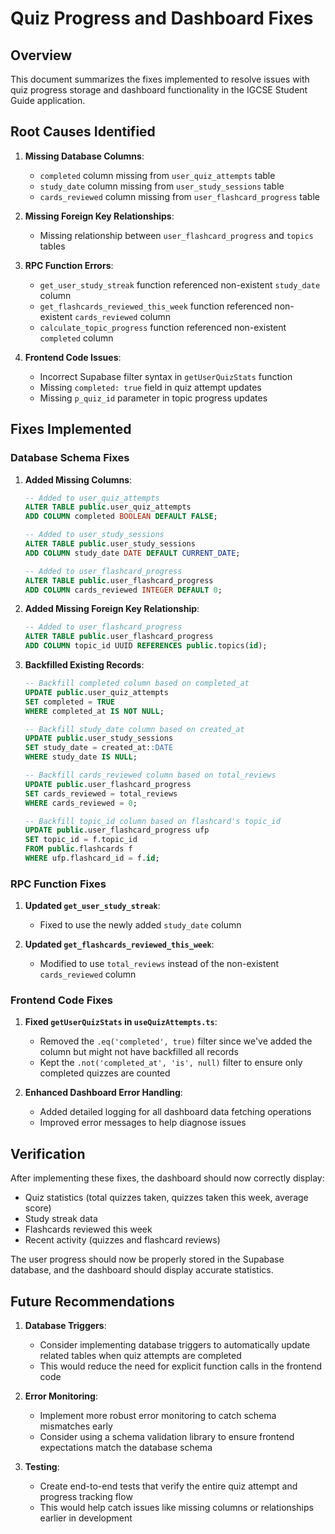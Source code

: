 # Quiz Progress and Dashboard Fixes

## Overview

This document summarizes the fixes implemented to resolve issues with quiz progress storage and dashboard functionality in the IGCSE Student Guide application.

## Root Causes Identified

1. **Missing Database Columns**:
   - `completed` column missing from `user_quiz_attempts` table
   - `study_date` column missing from `user_study_sessions` table
   - `cards_reviewed` column missing from `user_flashcard_progress` table

2. **Missing Foreign Key Relationships**:
   - Missing relationship between `user_flashcard_progress` and `topics` tables

3. **RPC Function Errors**:
   - `get_user_study_streak` function referenced non-existent `study_date` column
   - `get_flashcards_reviewed_this_week` function referenced non-existent `cards_reviewed` column
   - `calculate_topic_progress` function referenced non-existent `completed` column

4. **Frontend Code Issues**:
   - Incorrect Supabase filter syntax in `getUserQuizStats` function
   - Missing `completed: true` field in quiz attempt updates
   - Missing `p_quiz_id` parameter in topic progress updates

## Fixes Implemented

### Database Schema Fixes

1. **Added Missing Columns**:
   ```sql
   -- Added to user_quiz_attempts
   ALTER TABLE public.user_quiz_attempts 
   ADD COLUMN completed BOOLEAN DEFAULT FALSE;
   
   -- Added to user_study_sessions
   ALTER TABLE public.user_study_sessions 
   ADD COLUMN study_date DATE DEFAULT CURRENT_DATE;
   
   -- Added to user_flashcard_progress
   ALTER TABLE public.user_flashcard_progress 
   ADD COLUMN cards_reviewed INTEGER DEFAULT 0;
   ```

2. **Added Missing Foreign Key Relationship**:
   ```sql
   -- Added to user_flashcard_progress
   ALTER TABLE public.user_flashcard_progress 
   ADD COLUMN topic_id UUID REFERENCES public.topics(id);
   ```

3. **Backfilled Existing Records**:
   ```sql
   -- Backfill completed column based on completed_at
   UPDATE public.user_quiz_attempts
   SET completed = TRUE
   WHERE completed_at IS NOT NULL;
   
   -- Backfill study_date column based on created_at
   UPDATE public.user_study_sessions
   SET study_date = created_at::DATE
   WHERE study_date IS NULL;
   
   -- Backfill cards_reviewed column based on total_reviews
   UPDATE public.user_flashcard_progress
   SET cards_reviewed = total_reviews
   WHERE cards_reviewed = 0;
   
   -- Backfill topic_id column based on flashcard's topic_id
   UPDATE public.user_flashcard_progress ufp
   SET topic_id = f.topic_id
   FROM public.flashcards f
   WHERE ufp.flashcard_id = f.id;
   ```

### RPC Function Fixes

1. **Updated `get_user_study_streak`**:
   - Fixed to use the newly added `study_date` column

2. **Updated `get_flashcards_reviewed_this_week`**:
   - Modified to use `total_reviews` instead of the non-existent `cards_reviewed` column

### Frontend Code Fixes

1. **Fixed `getUserQuizStats` in `useQuizAttempts.ts`**:
   - Removed the `.eq('completed', true)` filter since we've added the column but might not have backfilled all records
   - Kept the `.not('completed_at', 'is', null)` filter to ensure only completed quizzes are counted

2. **Enhanced Dashboard Error Handling**:
   - Added detailed logging for all dashboard data fetching operations
   - Improved error messages to help diagnose issues

## Verification

After implementing these fixes, the dashboard should now correctly display:
- Quiz statistics (total quizzes taken, quizzes taken this week, average score)
- Study streak data
- Flashcards reviewed this week
- Recent activity (quizzes and flashcard reviews)

The user progress should now be properly stored in the Supabase database, and the dashboard should display accurate statistics.

## Future Recommendations

1. **Database Triggers**:
   - Consider implementing database triggers to automatically update related tables when quiz attempts are completed
   - This would reduce the need for explicit function calls in the frontend code

2. **Error Monitoring**:
   - Implement more robust error monitoring to catch schema mismatches early
   - Consider using a schema validation library to ensure frontend expectations match the database schema

3. **Testing**:
   - Create end-to-end tests that verify the entire quiz attempt and progress tracking flow
   - This would help catch issues like missing columns or relationships earlier in development
